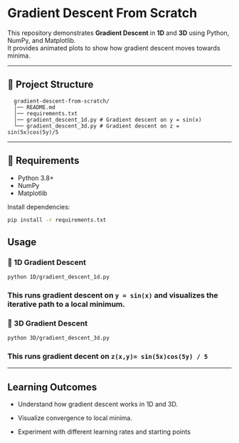 # Gradient Descent From Scratch 

This repository demonstrates **Gradient Descent** in **1D** and **3D** using Python, NumPy, and Matplotlib.  
It provides animated plots to show how gradient descent moves towards minima.

---

## 📂 Project Structure
```
  gradient-descent-from-scratch/
  │── README.md
  │── requirements.txt
  │── gradient_descent_1d.py # Gradient descent on y = sin(x)
  └── gradient_descent_3d.py # Gradient descent on z = sin(5x)cos(5y)/5
```

---

## 🔧 Requirements

- Python 3.8+
- NumPy
- Matplotlib

Install dependencies:

```bash
pip install -r requirements.txt
```

## Usage

### 🔹 1D Gradient Descent
```bash
python 1D/gradient_descent_1d.py
```
### This runs gradient descent on ```y = sin(x)``` and visualizes the iterative path to a local minimum.
### 🔹 3D Gradient Descent
```bash
python 3D/gradient_descent_3d.py
```
### This runs gradient decent on ```z(x,y)= sin(5x)cos(5y) / 5```
---
##  Learning Outcomes

- Understand how gradient descent works in 1D and 3D.

- Visualize convergence to local minima.

- Experiment with different learning rates and starting points

